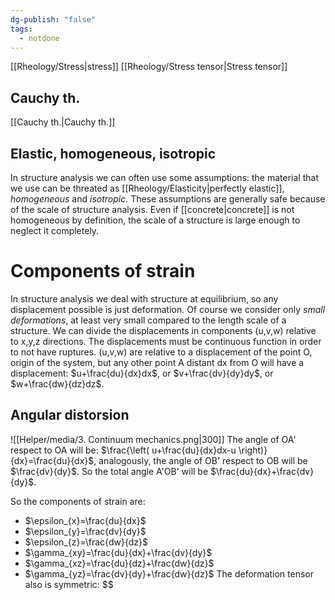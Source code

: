 ```yaml
---
dg-publish: "false"
tags:
  - notdone
---
```

[[Rheology/Stress|stress]]
[[Rheology/Stress tensor|Stress tensor]]
## Cauchy th.
[[Cauchy th.|Cauchy th.]]

## Elastic, homogeneous, isotropic
In structure analysis we can often use some assumptions: the material that we use can be threated as [[Rheology/Elasticity|perfectly elastic]], *homogeneous* and *isotropic*.
These assumptions are generally safe because of the scale of structure analysis. Even if [[concrete|concrete]] is not homogeneous by definition, the scale of a structure is large enough to neglect it completely.
# Components of strain
In structure analysis we deal with structure at equilibrium, so any displacement possible is just deformation. Of course we consider only *small deformations*, at least very small compared to the length scale of a structure. 
We can divide the displacements in components (u,v,w) relative to x,y,z directions. The displacements must be continuous function in order to not have ruptures. (u,v,w) are relative to a displacement of the point O, origin of the system, but any other point A distant dx from O will have a displacement: $u+\frac{du}{dx}dx$, or $v+\frac{dv}{dy}dy$, or $w+\frac{dw}{dz}dz$.
## Angular distorsion
![[Helper/media/3. Continuum mechanics.png|300]]
The angle of OA' respect to OA will be: $\frac{\left( u+\frac{du}{dx}dx-u \right)}{dx}=\frac{du}{dx}$, analogously, the angle of OB' respect to OB will be $\frac{dv}{dy}$. So the total angle A'OB' will be $\frac{du}{dx}+\frac{dv}{dy}$.

So the components of strain are:
- $\epsilon_{x}=\frac{du}{dx}$
- $\epsilon_{y}=\frac{dv}{dy}$
- $\epsilon_{z}=\frac{dw}{dz}$
- $\gamma_{xy}=\frac{du}{dx}+\frac{dv}{dy}$
- $\gamma_{xz}=\frac{du}{dz}+\frac{dw}{dz}$
- $\gamma_{yz}=\frac{dv}{dy}+\frac{dw}{dz}$
The deformation tensor also is symmetric: $$